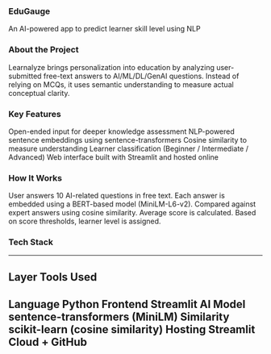### EduGauge
An AI-powered app to predict learner skill level using NLP

### About the Project
Learnalyze brings personalization into education by analyzing user-submitted free-text answers to AI/ML/DL/GenAI questions. Instead of relying on MCQs, it uses semantic understanding to measure actual conceptual clarity.

### Key Features
Open-ended input for deeper knowledge assessment
NLP-powered sentence embeddings using sentence-transformers
Cosine similarity to measure understanding
Learner classification (Beginner / Intermediate / Advanced)
Web interface built with Streamlit and hosted online

### How It Works
User answers 10 AI-related questions in free text.
Each answer is embedded using a BERT-based model (MiniLM-L6-v2).
Compared against expert answers using cosine similarity.
Average score is calculated.
Based on score thresholds, learner level is assigned.

### Tech Stack
--------------------------------------------
Layer         Tools Used
--------------------------------------------
Language      Python
Frontend	    Streamlit
AI Model	    sentence-transformers (MiniLM)
Similarity	  scikit-learn (cosine similarity)
Hosting	      Streamlit Cloud + GitHub
--------------------------------------------

